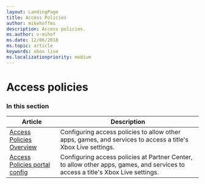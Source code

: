 ```yaml
---
layout: LandingPage
title: Access Policies
author: mikehoffms
description: Access policies.
ms.author: v-mihof
ms.date: 12/06/2018
ms.topic: article
keywords: xbox live
ms.localizationpriority: medium
---
```


# Access policies


### In this section

| Article | Description |
|---------|-------------|
| [Access Policies Overview](live-access-policies-overview.md) | Configuring access policies to allow other apps, games, and services to access a title's Xbox Live settings. |
| [Access Policies portal config](../../../features/custom-services/access-policies/config/live-access-policies-config-nav.md) | Configuring access policies at Partner Center, to allow other apps, games, and services to access a title's Xbox Live settings. |
